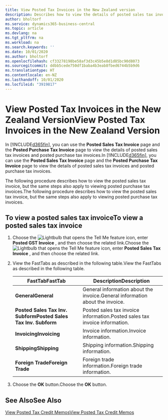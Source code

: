 ```yaml
---
title: View Posted Tax Invoices in the New Zealand version
description: Describes how to view the details of posted sales tax invoices and posted purchase tax invoices in the New Zealand version.
author: bholtorf
ms.service: dynamics365-business-central
ms.topic: article
ms.devlang: na
ms.tgt_pltfrm: na
ms.workload: na
ms.search.keywords: ''
ms.date: 10/01/2020
ms.author: bholtorf
ms.openlocfilehash: cf33278198be58af3d3c45b5e8d1d85bc90d8073
ms.sourcegitcommit: ddbb5cede750df1baba4b3eab8fbed6744b5b9d6
ms.translationtype: HT
ms.contentlocale: en-NZ
ms.lasthandoff: 10/01/2020
ms.locfileid: "3919817"
---
```

# <a name="view-posted-tax-invoices-in-the-new-zealand-version"></a><span data-ttu-id="cb947-103">View Posted Tax Invoices in the New Zealand Version</span><span class="sxs-lookup"><span data-stu-id="cb947-103">View Posted Tax Invoices in the New Zealand Version</span></span>

<span data-ttu-id="cb947-104">In [!INCLUDE[d365fin](../../includes/d365fin_md.md)], you can use the **Posted Sales Tax Invoice** page and the **Posted Purchase Tax Invoice** page to view the details of posted sales tax invoices and posted purchase tax invoices.</span><span class="sxs-lookup"><span data-stu-id="cb947-104">In [!INCLUDE[d365fin](../../includes/d365fin_md.md)], you can use the **Posted Sales Tax Invoice** page and the **Posted Purchase Tax Invoice** page to view the details of posted sales tax invoices and posted purchase tax invoices.</span></span>  

<span data-ttu-id="cb947-105">The following procedure describes how to view the posted sales tax invoice, but the same steps also apply to viewing posted purchase tax invoices.</span><span class="sxs-lookup"><span data-stu-id="cb947-105">The following procedure describes how to view the posted sales tax invoice, but the same steps also apply to viewing posted purchase tax invoices.</span></span>  

## <a name="to-view-a-posted-sales-tax-invoice"></a><span data-ttu-id="cb947-106">To view a posted sales tax invoice</span><span class="sxs-lookup"><span data-stu-id="cb947-106">To view a posted sales tax invoice</span></span>  
1. <span data-ttu-id="cb947-107">Choose the ![Lightbulb that opens the Tell Me feature](../../media/ui-search/search_small.png "Tell me what you want to do") icon, enter **Posted GST Invoice** , and then choose the related link.</span><span class="sxs-lookup"><span data-stu-id="cb947-107">Choose the ![Lightbulb that opens the Tell Me feature](../../media/ui-search/search_small.png "Tell me what you want to do") icon, enter **Posted Sales Tax Invoice** , and then choose the related link.</span></span>  
2. <span data-ttu-id="cb947-108">View the FastTabs as described in the following table.</span><span class="sxs-lookup"><span data-stu-id="cb947-108">View the FastTabs as described in the following table.</span></span>  

    |<span data-ttu-id="cb947-109">FastTab</span><span class="sxs-lookup"><span data-stu-id="cb947-109">FastTab</span></span>|<span data-ttu-id="cb947-110">Description</span><span class="sxs-lookup"><span data-stu-id="cb947-110">Description</span></span>|  
    |-------------|---------------------------------------|  
    |<span data-ttu-id="cb947-111">**General**</span><span class="sxs-lookup"><span data-stu-id="cb947-111">**General**</span></span>|<span data-ttu-id="cb947-112">General information about the invoice.</span><span class="sxs-lookup"><span data-stu-id="cb947-112">General information about the invoice.</span></span>|  
    |<span data-ttu-id="cb947-113">**Posted Sales Tax Inv. Subform**</span><span class="sxs-lookup"><span data-stu-id="cb947-113">**Posted Sales Tax Inv. Subform**</span></span>|<span data-ttu-id="cb947-114">Posted sales tax invoice information.</span><span class="sxs-lookup"><span data-stu-id="cb947-114">Posted sales tax invoice information.</span></span>|  
    |<span data-ttu-id="cb947-115">**Invoicing**</span><span class="sxs-lookup"><span data-stu-id="cb947-115">**Invoicing**</span></span>|<span data-ttu-id="cb947-116">Invoice information.</span><span class="sxs-lookup"><span data-stu-id="cb947-116">Invoice information.</span></span>|  
    |<span data-ttu-id="cb947-117">**Shipping**</span><span class="sxs-lookup"><span data-stu-id="cb947-117">**Shipping**</span></span>|<span data-ttu-id="cb947-118">Shipping information.</span><span class="sxs-lookup"><span data-stu-id="cb947-118">Shipping information.</span></span>|  
    |<span data-ttu-id="cb947-119">**Foreign Trade**</span><span class="sxs-lookup"><span data-stu-id="cb947-119">**Foreign Trade**</span></span>|<span data-ttu-id="cb947-120">Foreign trade information.</span><span class="sxs-lookup"><span data-stu-id="cb947-120">Foreign trade information.</span></span>|  

3.  <span data-ttu-id="cb947-121">Choose the **OK** button.</span><span class="sxs-lookup"><span data-stu-id="cb947-121">Choose the **OK** button.</span></span>  

## <a name="see-also"></a><span data-ttu-id="cb947-122">See Also</span><span class="sxs-lookup"><span data-stu-id="cb947-122">See Also</span></span>  
[<span data-ttu-id="cb947-123">View Posted Tax Credit Memos</span><span class="sxs-lookup"><span data-stu-id="cb947-123">View Posted Tax Credit Memos</span></span>](how-to-view-posted-tax-credit-memos.md)
